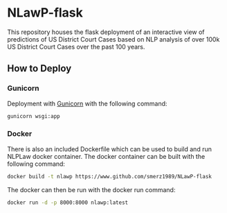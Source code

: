 # NLawP-flask

This repository houses the flask deployment of an interactive view of predictions of US District Court Cases based on NLP analysis of over 100k US District Court Cases over the past 100 years.

## How to Deploy

### Gunicorn

Deployment with [Gunicorn](https://gunicorn.org/) with the following command:

```bash
gunicorn wsgi:app
```

### Docker

There is also an included Dockerfile which can be used to build and run NLPLaw docker container.  The docker container can be built with the following command:
```bash
docker build -t nlawp https://www.github.com/smerz1989/NLawP-flask
```
The docker can then be run with the docker run command:

```bash
docker run -d -p 8000:8000 nlawp:latest
```

